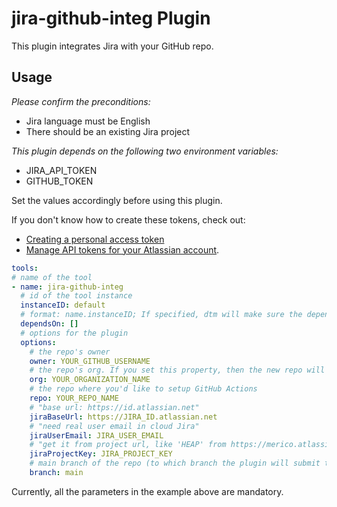 # jira-github-integ Plugin

This plugin integrates Jira with your GitHub repo.

## Usage

_Please confirm the preconditions:_

- Jira language must be English
- There should be an existing Jira project

_This plugin depends on the following two environment variables:_

- JIRA_API_TOKEN
- GITHUB_TOKEN

Set the values accordingly before using this plugin.

If you don't know how to create these tokens, check out:
- [Creating a personal access token](https://docs.github.com/en/authentication/keeping-your-account-and-data-secure/creating-a-personal-access-token)
- [Manage API tokens for your Atlassian account](https://support.atlassian.com/atlassian-account/docs/manage-api-tokens-for-your-atlassian-account/).

```yaml
tools:
# name of the tool
- name: jira-github-integ
  # id of the tool instance
  instanceID: default
  # format: name.instanceID; If specified, dtm will make sure the dependency is applied first before handling this tool.
  dependsOn: []
  # options for the plugin
  options:
    # the repo's owner
    owner: YOUR_GITHUB_USERNAME
    # the repo's org. If you set this property, then the new repo will be created under the org you're given, and the "owner" setting above will be ignored.
    org: YOUR_ORGANIZATION_NAME
    # the repo where you'd like to setup GitHub Actions
    repo: YOUR_REPO_NAME
    # "base url: https://id.atlassian.net"
    jiraBaseUrl: https://JIRA_ID.atlassian.net
    # "need real user email in cloud Jira"
    jiraUserEmail: JIRA_USER_EMAIL
    # "get it from project url, like 'HEAP' from https://merico.atlassian.net/jira/software/projects/HEAP/pages"
    jiraProjectKey: JIRA_PROJECT_KEY 
    # main branch of the repo (to which branch the plugin will submit the workflows)
    branch: main
```

Currently, all the parameters in the example above are mandatory.

